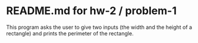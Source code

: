 # README.md for hw-2 / problem-1

This program asks the user to give two inputs (the width and the height of a rectangle) and prints the perimeter of the rectangle.
